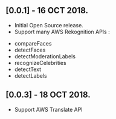 ## [0.0.1] - 16 OCT 2018.
* Initial Open Source release.
* Support many AWS Rekognition APIs : 
 - compareFaces
 - detectFaces
 - detectModerationLabels
 - recognizeCelebrities
 - detectText
 - detectLabels


## [0.0.3] - 18 OCT 2018.
* Support AWS Translate API